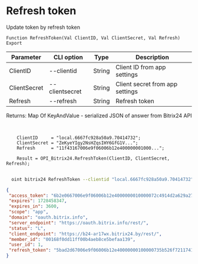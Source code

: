 ﻿---
sidebar_position: 3
---

# Refresh token
 Update token by refresh token



`Function RefreshToken(Val ClientID, Val ClientSecret, Val Refresh) Export`

  | Parameter | CLI option | Type | Description |
  |-|-|-|-|
  | ClientID | --clientid | String | Client ID from app settings |
  | ClientSecret | --clientsecret | String | Client secret from app settings |
  | Refresh | --refresh | String | Refresh token |

  
  Returns:  Map Of KeyAndValue - serialized JSON of answer from Bitrix24 API

<br/>




```bsl title="Code example"
    ClientID     = "local.6667fc928a50a9.70414732";
    ClientSecret = "ZeKyeYIgy2NsHZqsIHY6GfG1V...";
    Refresh      = "11f43167006e9f06006b12e400000001000...";

    Result = OPI_Bitrix24.RefreshToken(ClientID, ClientSecret, Refresh);
```



```sh title="CLI command example"
    
  oint bitrix24 RefreshToken --clientid "local.6667fc928a50a9.70414732" --clientsecret "ZeKyeYIgy2NsHZqsIHY6GfG1V..." --refresh "eebed066006e9f06006b12e400000001000..."

```

```json title="Result"
{
 "access_token": "6b2e0667006e9f06006b12e4000000010000072c4914d2a629a27f8e468fd6a8ba64ff",
 "expires": 1728458347,
 "expires_in": 3600,
 "scope": "app",
 "domain": "oauth.bitrix.info",
 "server_endpoint": "https://oauth.bitrix.info/rest/",
 "status": "L",
 "client_endpoint": "https://b24-ar17wx.bitrix24.by/rest/",
 "member_id": "00168f0dd11ff00b4aeb8ce5befaa139",
 "user_id": 1,
 "refresh_token": "5bad2d67006e9f06006b12e40000000100000735b526f7211741a7e65fac266c482aca"
}
```
